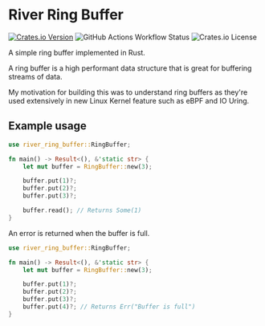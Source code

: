 # River Ring Buffer

[![Crates.io Version](https://img.shields.io/crates/v/river-ring-buffer)](https://crates.io/crates/river-ring-buffer)
![GitHub Actions Workflow Status](https://img.shields.io/github/actions/workflow/status/riverphillips/river-ring-buffer/rust.yml)
![Crates.io License](https://img.shields.io/crates/l/river-ring-buffer)

A simple ring buffer implemented in Rust.

A ring buffer is a high performant data structure that is great for buffering streams of data.

My motivation for building this was to understand ring buffers
as they're used extensively in new Linux Kernel feature such as eBPF and IO Uring.

## Example usage

``` Rust
use river_ring_buffer::RingBuffer;

fn main() -> Result<(), &'static str> {
    let mut buffer = RingBuffer::new(3);

    buffer.put(1)?;
    buffer.put(2)?;
    buffer.put(3)?;

    buffer.read(); // Returns Some(1)
}
```

An error is returned when the buffer is full.

```Rust
use river_ring_buffer::RingBuffer;

fn main() -> Result<(), &'static str> {
    let mut buffer = RingBuffer::new(3);

    buffer.put(1)?;
    buffer.put(2)?;
    buffer.put(3)?;
    buffer.put(4)?; // Returns Err("Buffer is full")   
}
```
